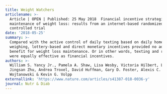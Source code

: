 ```yaml
---
title: Weight Watchers
articlename: >-
  Article | OPEN | Published: 25 May 2018  Financial incentive strategies for
  maintenance of weight loss: results from an internet-based randomized
  controlled trial
date: '2018-05-25'
summary: >-
  Compared with the active control of daily texting based on daily home
  weighing, lottery-based and direct monetary incentives provided no additional
  benefit for weight loss maintenance. Or in other words, texting and reminders
  were equally effective as financial incentives.
authors: >-
  William S. Yancy Jr., Pamela A. Shaw, Lisa Wesby, Victoria Hilbert, Lin Yang,
  Jingsan Zhu, Andrea Troxel, David Huffman, Gary D. Foster, Alexis C.
  Wojtanowski & Kevin G. Volpp 
externallink: 'https://www.nature.com/articles/s41387-018-0036-y'
journal: Nutr & Diab
---
```


